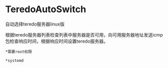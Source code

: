 # TeredoAutoSwitch
自动选择teredo服务器linux版

根据teredo服务器列表检查列表中服务器是否可用，向可用服务器地址发送icmp包检查响应时间，根据响应时间设置teredo服务器。

	*需要root权限

	*systemd
